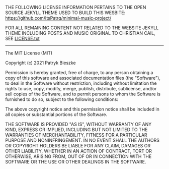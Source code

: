 THE FOLLOWING LICENSE INFORMATION PERTAINS TO THE OPEN SOURCE JEKYLL THEME USED TO BUILD THIS WESBITE:
https://github.com/ItsPatrq/minimal-music-project/

FOR ALL REMAINING CONTENT NOT RELATED TO THE WEBSITE JEKYLL THEME INCLUDING POSTS AND MUSIC ORIGINAL TO CHRISTIAN CAIL, SEE [LICENSE.txt](LICENSE.txt)

--------------------

The MIT License (MIT)

Copyright (c) 2021 Patryk Bieszke

Permission is hereby granted, free of charge, to any person obtaining a copy
of this software and associated documentation files (the "Software"), to deal
in the Software without restriction, including without limitation the rights
to use, copy, modify, merge, publish, distribute, sublicense, and/or sell
copies of the Software, and to permit persons to whom the Software is
furnished to do so, subject to the following conditions:

The above copyright notice and this permission notice shall be included in
all copies or substantial portions of the Software.

THE SOFTWARE IS PROVIDED "AS IS", WITHOUT WARRANTY OF ANY KIND, EXPRESS OR
IMPLIED, INCLUDING BUT NOT LIMITED TO THE WARRANTIES OF MERCHANTABILITY,
FITNESS FOR A PARTICULAR PURPOSE AND NONINFRINGEMENT. IN NO EVENT SHALL THE
AUTHORS OR COPYRIGHT HOLDERS BE LIABLE FOR ANY CLAIM, DAMAGES OR OTHER
LIABILITY, WHETHER IN AN ACTION OF CONTRACT, TORT OR OTHERWISE, ARISING FROM,
OUT OF OR IN CONNECTION WITH THE SOFTWARE OR THE USE OR OTHER DEALINGS IN
THE SOFTWARE.
